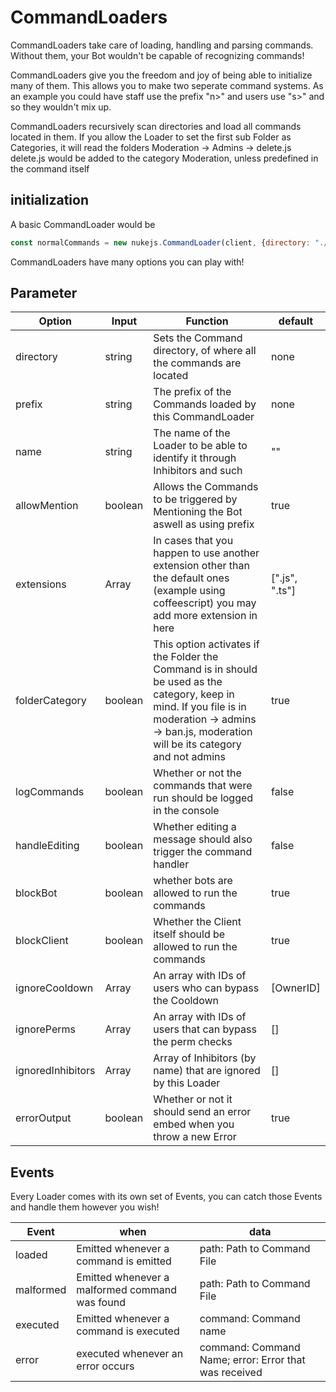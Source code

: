 # CommandLoaders
CommandLoaders take care of loading, handling and parsing commands. Without them, your Bot wouldn't be capable of recognizing commands!

CommandLoaders give you the freedom and joy of being able to initialize many of them. This allows you to make two seperate command systems. As an example you could have staff use the prefix "n>" and users use "s>" and so they wouldn't mix up.

CommandLoaders recursively scan directories and load all commands located in them. If you allow the Loader to set the first sub Folder as Categories, it will read the folders
Moderation -> Admins -> delete.js
delete.js would be added to the category Moderation, unless predefined in the command itself

## initialization
A basic CommandLoader would be
```js
const normalCommands = new nukejs.CommandLoader(client, {directory: "./commands", prefix: "n>"});
```

CommandLoaders have many options you can play with!

## Parameter

Option | Input | Function | default
------------ | ------------- | ------------- | -------------
directory | string | Sets the Command directory, of where all the commands are located | none
prefix | string | The prefix of the Commands loaded by this CommandLoader | none
name | string | The name of the Loader to be able to identify it through Inhibitors and such | ""
allowMention | boolean | Allows the Commands to be triggered by Mentioning the Bot aswell as using prefix | true
extensions | Array<string> | In cases that you happen to use another extension other than the default ones (example using coffeescript) you may add more extension in here | [".js", ".ts"]
folderCategory | boolean | This option activates if the Folder the Command is in should be used as the category, keep in mind. If you file is in moderation -> admins -> ban.js, moderation will be its category and not admins | true
logCommands | boolean | Whether or not the commands that were run should be logged in the console | false
handleEditing | boolean | Whether editing a message should also trigger the command handler | false
blockBot | boolean | whether bots are allowed to run the commands | true
blockClient | boolean | Whether the Client itself should be allowed to run the commands | true
ignoreCooldown | Array<string> | An array with IDs of users who can bypass the Cooldown | [OwnerID]
ignorePerms | Array<string> | An array with IDs of users that can bypass the perm checks | []
ignoredInhibitors | Array<string> | Array of Inhibitors (by name) that are ignored by this Loader | []
errorOutput | boolean | Whether or not it should send an error embed when you throw a new Error | true

## Events

Every Loader comes with its own set of Events, you can catch those Events and handle them however you wish!

Event | when | data
------|------|-----
loaded | Emitted whenever a command is emitted | path: Path to Command File
malformed | Emitted whenever a malformed command was found | path: Path to Command File
executed | Emitted whenever a command is executed | command: Command name
error | executed whenever an error occurs | command: Command Name; error: Error that was received